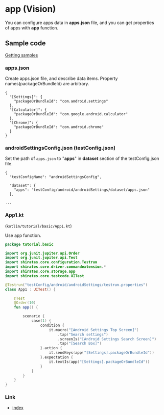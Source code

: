 # app (Vision)

You can configure apps data in **apps.json** file, and you can get properties of apps with **app**
function.

## Sample code

[Getting samples](../../getting_samples.md)

### apps.json

Create apps.json file, and describe data items. Property names(packageOrBundleId) are arbitrary.

```
{
  "[Settings]": {
    "packageOrBundleId": "com.android.settings"
  },
  "[Calculator]": {
    "packageOrBundleId": "com.google.android.calculator"
  },
  "[Chrome]": {
    "packageOrBundleId": "com.android.chrome"
  }
}
```

### androidSettingsConfig.json (testConfig.json)

Set the path of `apps.json` to "**apps**" in **dataset** section of the testConfig.json file.

```
{
  "testConfigName": "androidSettingsConfig",

  "dataset": {
    "apps": "testConfig/android/androidSettings/dataset/apps.json"
  },

...
```

### App1.kt

(`kotlin/tutorial/basic/App1.kt`)

Use app function.

```kotlin
package tutorial.basic

import org.junit.jupiter.api.Order
import org.junit.jupiter.api.Test
import shirates.core.configuration.Testrun
import shirates.core.driver.commandextension.*
import shirates.core.storage.app
import shirates.core.testcode.UITest

@Testrun("testConfig/android/androidSettings/testrun.properties")
class App1 : UITest() {

    @Test
    @Order(10)
    fun app() {

        scenario {
            case(1) {
                condition {
                    it.macro("[Android Settings Top Screen]")
                        .tap("Search settings")
                        .screenIs("[Android Settings Search Screen]")
                        .tap("[Search Box]")
                }.action {
                    it.sendKeys(app("[Settings].packageOrBundleId"))
                }.expectation {
                    it.textIs(app("[Settings].packageOrBundleId"))
                }
            }
        }
    }
}
```

### Link

- [index](../../../../index.md)

